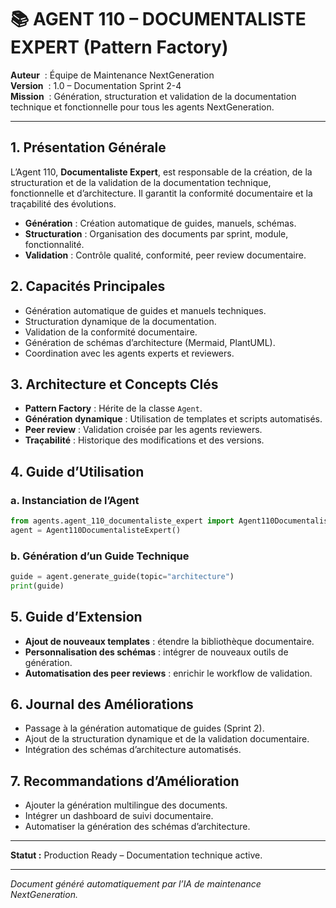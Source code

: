 # 📚 AGENT 110 – DOCUMENTALISTE EXPERT (Pattern Factory)

**Auteur**    : Équipe de Maintenance NextGeneration  
**Version**   : 1.0 – Documentation Sprint 2-4  
**Mission**   : Génération, structuration et validation de la documentation technique et fonctionnelle pour tous les agents NextGeneration.

---

## 1. Présentation Générale

L’Agent 110, **Documentaliste Expert**, est responsable de la création, de la structuration et de la validation de la documentation technique, fonctionnelle et d’architecture. Il garantit la conformité documentaire et la traçabilité des évolutions.

- **Génération** : Création automatique de guides, manuels, schémas.
- **Structuration** : Organisation des documents par sprint, module, fonctionnalité.
- **Validation** : Contrôle qualité, conformité, peer review documentaire.

## 2. Capacités Principales

- Génération automatique de guides et manuels techniques.
- Structuration dynamique de la documentation.
- Validation de la conformité documentaire.
- Génération de schémas d’architecture (Mermaid, PlantUML).
- Coordination avec les agents experts et reviewers.

## 3. Architecture et Concepts Clés

- **Pattern Factory** : Hérite de la classe `Agent`.
- **Génération dynamique** : Utilisation de templates et scripts automatisés.
- **Peer review** : Validation croisée par les agents reviewers.
- **Traçabilité** : Historique des modifications et des versions.

## 4. Guide d’Utilisation

### a. Instanciation de l’Agent
```python
from agents.agent_110_documentaliste_expert import Agent110DocumentalisteExpert
agent = Agent110DocumentalisteExpert()
```

### b. Génération d’un Guide Technique
```python
guide = agent.generate_guide(topic="architecture")
print(guide)
```

## 5. Guide d’Extension

- **Ajout de nouveaux templates** : étendre la bibliothèque documentaire.
- **Personnalisation des schémas** : intégrer de nouveaux outils de génération.
- **Automatisation des peer reviews** : enrichir le workflow de validation.

## 6. Journal des Améliorations

- Passage à la génération automatique de guides (Sprint 2).
- Ajout de la structuration dynamique et de la validation documentaire.
- Intégration des schémas d’architecture automatisés.

## 7. Recommandations d’Amélioration

- Ajouter la génération multilingue des documents.
- Intégrer un dashboard de suivi documentaire.
- Automatiser la génération des schémas d’architecture.

---

**Statut :** Production Ready – Documentation technique active.

---

*Document généré automatiquement par l’IA de maintenance NextGeneration.*